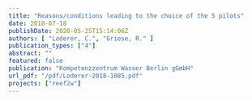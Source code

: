 ```yaml
---
title: "Reasons/conditions leading to the choice of the 5 pilots"
date: 2018-07-18
publishDate: 2020-05-25T15:14:06Z
authors: [ "Loderer, C.", "Griese, R." ]
publication_types: ["4"]
abstract: ""
featured: false
publication: "Kompetenzzentrum Wasser Berlin gGmbH"
url_pdf: "/pdf/Loderer-2018-1085.pdf"
projects: ["reef2w"]
---
```


